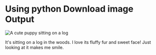 <!DOCTYPE html>
<html>
<head>
  
</head>
<body>

  <h1> Using python Download image Output </h1>

  
  <img src="https://t3.ftcdn.net/jpg/05/71/06/76/360_F_571067620_JS5T5TkDtu3gf8Wqm78KoJRF1vobPvo6.jpg" alt="A cute puppy sitting on a log">
  
  <p>It's sitting on a log in the woods. I love its fluffy fur and sweet face! Just looking at it makes me smile.</p>
  
</body>
</html>
